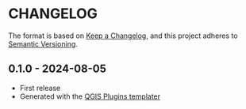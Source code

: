 # CHANGELOG

The format is based on [Keep a Changelog](https://keepachangelog.com/), and this project adheres to [Semantic Versioning](https://semver.org/).

<!--

Unreleased

## version_tag - YYYY-DD-mm

### Added

### Changed

### Removed

-->

## 0.1.0 - 2024-08-05

- First release
- Generated with the [QGIS Plugins templater](https://oslandia.gitlab.io/qgis/template-qgis-plugin/)
